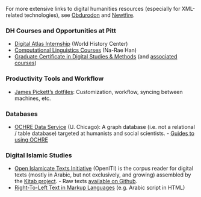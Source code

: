 
For more extensive links to digital humanities resources (especially for XML-related technologies), see [Obdurodon][1] and [Newtfire][2].

### DH Courses and Opportunities at Pitt

- [Digital Atlas Internship][3] (World History Center)
- [Computational Linguistics Courses][4] (Na-Rae Han) 
- [Graduate Certificate in Digital Studies & Methods][5] (and [associated courses][6])

### Productivity Tools and Workflow

- [James Pickett’s dotfiles][7]: Customization, workflow, syncing between machines, etc.


### Databases

- [OCHRE Data Service][8] (U. Chicago): A graph database (i.e. not a relational / table database) targeted at humanists and social scientists.
	  - [Guides to using OCHRE][9]


### Digital Islamic Studies

- [Open Islamicate Texts Initiative][10] (OpenITI) is the corpus reader for digital texts (mostly in Arabic, but not exclusively, and growing) assembled by the [Kitab project][11].
	  - Raw texts [available on Github][12].
- [Right-To-Left Text in Markup Languages](http://www.i18nguy.com/markup/right-to-left.html) (e.g. Arabic script in HTML)

[1]:	http://dh.obdurodon.org/
[2]:	https://newtfire.org/courses/dh/index.html
[3]:	https://www.worldhistory.pitt.edu/digital-atlas-design-internship
[4]:	http://www.pitt.edu/~naraehan/
[5]:	https://www.dsam.pitt.edu/about
[6]:	https://www.dsam.pitt.edu/courses
[7]:	https://github.com/pickettj/dot_files
[8]:	https://voices.uchicago.edu/ochre/
[9]:	https://voices.uchicago.edu/ochre/publications/
[10]:	http://kitab-project.org/2019/11/04/a-new-application-that-helps-you-find-texts-in-the-openiti-corpus/
[11]:	http://kitab-project.org/about/
[12]:	https://github.com/OpenITI
